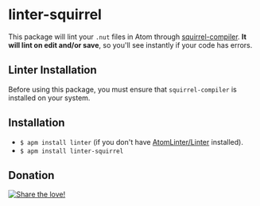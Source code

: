 # linter-squirrel

This package will lint your `.nut` files in Atom through [squirrel-compiler](https://github.com/mabako/squirrel-compiler).
**It will lint on edit and/or save**, so you'll see instantly if your code has errors.

## Linter Installation
Before using this package, you must ensure that `squirrel-compiler` is installed on your system.

## Installation

* `$ apm install linter` (if you don't have [AtomLinter/Linter](https://github.com/AtomLinter/Linter) installed).
* `$ apm install linter-squirrel`

## Donation
[![Share the love!](https://chewbacco-stuff.s3.amazonaws.com/donate.png)](https://www.paypal.com/cgi-bin/webscr?cmd=_s-xclick&hosted_button_id=KXUYS4ARNHCN8)
